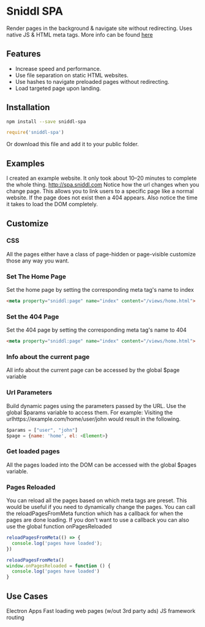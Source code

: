 # Sniddl SPA
Render pages in the background & navigate site without redirecting. Uses native JS & HTML meta tags. More info can be found [here](https://medium.com/@Sniddl/simple-spa-w-pages-e32314501359)

## Features
- Increase speed and performance.
- Use file separation on static HTML websites.
- Use hashes to navigate preloaded pages without redirecting.
- Load targeted page upon landing.

## Installation
```sh
npm install --save sniddl-spa
```

```js
require('sniddl-spa')
```
Or download this file and add it to your public folder.

## Examples
I created an example website. It only took about 10–20 minutes to complete the whole thing. http://spa.sniddl.com Notice how the url changes when you change page. This allows you to link users to a specific page like a normal website. If the page does not exist then a 404 appears. Also notice the time it takes to load the DOM completely.

## Customize

### CSS
All the pages either have a class of page-hidden or page-visible customize those any way you want.
### Set The Home Page
Set the home page by setting the corresponding meta tag's name to index
```html
<meta property="sniddl:page" name="index" content="/views/home.html">
```

### Set the 404 Page
Set the 404 page by setting the corresponding meta tag's name to 404
```html
<meta property="sniddl:page" name="index" content="/views/home.html">
```

### Info about the current page
All info about the current page can be accessed by the global $page variable

### Url Parameters
Build dynamic pages using the parameters passed by the URL. Use the global $params variable to access them. For example: Visiting the urlhttps://example.com/home/user/john would result in the following.
```js
$params = ["user", "john"]
$page = {name: 'home', el: <Element>}
```

### Get loaded pages
All the pages loaded into the DOM can be accessed with the global $pages variable.

### Pages Reloaded
You can reload all the pages based on which meta tags are preset. This would be useful if you need to dynamically change the pages. You can call the reloadPagesFromMeta function which has a callback for when the pages are done loading. If you don't want to use a callback you can also use the global function onPagesReloaded 
```js
reloadPagesFromMeta(() => {
  console.log('pages have loaded');
})
```
```js
reloadPagesFromMeta()
window.onPagesReloaded = function () {
  console.log('pages have loaded')
}
```

## Use Cases
Electron Apps
Fast loading web pages (w/out 3rd party ads)
JS framework routing
